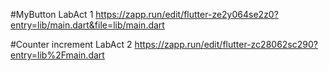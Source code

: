 #MyButton LabAct 1
https://zapp.run/edit/flutter-ze2y064se2z0?entry=lib/main.dart&file=lib/main.dart

#Counter increment LabAct 2
https://zapp.run/edit/flutter-zc28062sc290?entry=lib%2Fmain.dart
